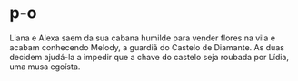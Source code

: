 # p-o
Liana e Alexa saem da sua cabana humilde para vender flores na vila e acabam conhecendo Melody, a guardiã do Castelo de Diamante. As duas decidem ajudá-la a impedir que a chave do castelo seja roubada por Lídia, uma musa egoísta.
